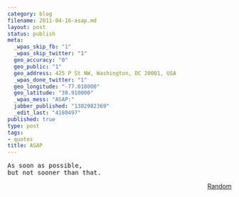 ```yaml
--- 
category: blog
filename: 2011-04-16-asap.md
layout: post
status: publish
meta: 
  _wpas_skip_fb: "1"
  _wpas_skip_twitter: "1"
  geo_accuracy: "0"
  geo_public: "1"
  geo_address: 425 P St NW, Washington, DC 20001, USA
  _wpas_done_twitter: "1"
  geo_longitude: "-77.018000"
  geo_latitude: "38.910000"
  _wpas_mess: "ASAP:"
  jabber_published: "1302982369"
  _edit_last: "4180497"
published: true
type: post
tags: 
- quotes
title: ASAP
---
```

<pre>As soon as possible, 
but not sooner than that.</pre>
<p style="text-align:right;"><a href="http://twitter.com/#!/brunosan/status/58918728351481857">Random</a></p>
